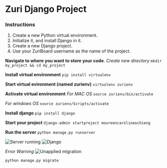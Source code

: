 # Zuri Django Project

### Instructions
1. Create a new Python virtual environment.
2. Initialize it, and install Django in it.
3. Create a new Django project.
4. Use your ZuriBoard username as the name of the project.

__Navigate to where you want to store your code__.
_Create new directory_
```mkdir my_project && cd my_project```

__Install virtual environment__
```pip install virtualenv```

__Start virtual evironment (named zurienv)__
```virtualenv zurienv```

__Activate virtual environment__
_For MAC OS_
```source zurienv/bin/activate```

_For windows OS_
```source zurienv/Scripts/activate```

__Install django__
```pip install django```

__Start your project__
```django-admin startproject moureencarolineochieng```

__Run the server__
```python manage.py runserver```

![Server running](https://{postimg.cc/8JYhN93R})
![Django](https://{postimg.cc/nsPyfcH0})

_Error Warning_
![Unapplied migration](https://{postimg.cc/dLRDsgZ8})

```python manage.py migrate```

